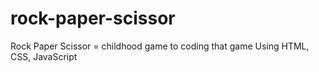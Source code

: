 # rock-paper-scissor
Rock Paper Scissor = childhood game to coding that game Using HTML, CSS, JavaScript
